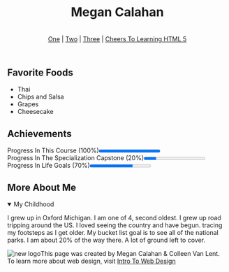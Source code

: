 <!DOCTYPE html>
<html lang="en">

<header>
  <h1>Megan Calahan</h1>

<br>
  <nav>
  <a href="https://www.coursera.org/learn/html/peer/hIMvz/final-project">One</a>  |
  <a href="http://intro-webdesign.com/projectdescription.html">Two</a>  |
  <a href="https://www.coursera.org/learn/html/lecture/4dOi4/3-04b-uploading-to-github-pages-account">Three</a> |
  <a href="https://tenor.com/view/fambo-challenge-completed-confetti-winning-accomplish-gif-17021400">Cheers To Learning HTML 5</a>
  </nav>
</header>
    

<section>
  <h2>Favorite Foods</h2>
   <ul>
    <li>Thai</li>
    <li>Chips and Salsa</li>
    <li>Grapes</li>
    <li>Cheesecake</li>
   </ul>
</section>


<section>
  <h2>Achievements</h2>
    <p>Progress In This Course (100%)<progress value="1"></progress><br/>
    Progress In The Specialization Capstone (20%)<progress value="20" max="100"></progress><br/>
     Progress In Life Goals (70%)<progress value="70" max="100"></progress></p>
</section>
  

<section>
   <h2>More About Me</h2>
   <details open>
    <summary>My Childhood</summary>
 <p>
 I grew up in Oxford Michigan. I am one of 4, second oldest. I grew up road tripping around the US. I loved seeing the country and have begun. tracing my footsteps as I get older. My bucket list goal is to see all of the national parks. I am about 20% of the way there. A lot of ground left to cover.             
  </p>
  </details>
 </section>
         
<footer>
   <p>
         <img src="http://www.intro-webdesign.com/images/newlogo.png" alt="new logo">This page was created by Megan Calahan & Colleen Van Lent. To learn more about web design, visit <a href="http://www.intro-webdesign.com">Intro To Web Design</a>
    </p>
</footer>


